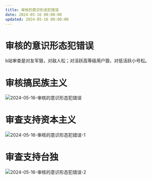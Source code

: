 ```yaml
---
title: 审核的意识形态犯错误
date: 2024-05-16 00:00:00
updated: 2024-05-16 00:00:00
---
```



# 审核的意识形态犯错误

b站审查是对友军狠，对敌人松；对活跃高等级用户狠，对低活跃小号松。


# 审核搞民族主义
![2024-05-16-审核的意识形态犯错误](assets/2024-05-16-审核的意识形态犯错误.png)

# 审查支持资本主义

![2024-05-16-审核的意识形态犯错误-1](assets/2024-05-16-审核的意识形态犯错误-1.png)

# 审查支持台独

![2024-05-16-审核的意识形态犯错误-2](assets/2024-05-16-审核的意识形态犯错误-2.png)


